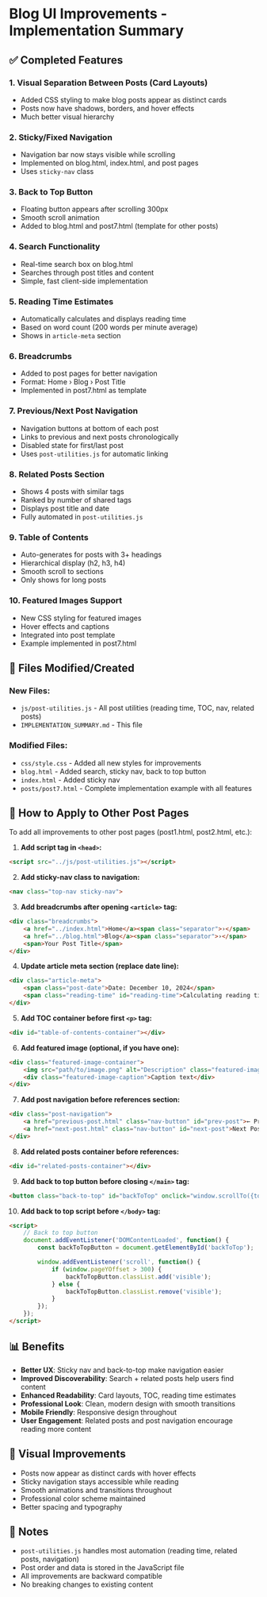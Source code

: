 # Blog UI Improvements - Implementation Summary

## ✅ Completed Features

### 1. **Visual Separation Between Posts (Card Layouts)**
- Added CSS styling to make blog posts appear as distinct cards
- Posts now have shadows, borders, and hover effects
- Much better visual hierarchy

### 2. **Sticky/Fixed Navigation**
- Navigation bar now stays visible while scrolling
- Implemented on blog.html, index.html, and post pages
- Uses `sticky-nav` class

### 3. **Back to Top Button**
- Floating button appears after scrolling 300px
- Smooth scroll animation
- Added to blog.html and post7.html (template for other posts)

### 4. **Search Functionality**
- Real-time search box on blog.html
- Searches through post titles and content
- Simple, fast client-side implementation

### 5. **Reading Time Estimates**
- Automatically calculates and displays reading time
- Based on word count (200 words per minute average)
- Shows in `article-meta` section

### 6. **Breadcrumbs**
- Added to post pages for better navigation
- Format: Home › Blog › Post Title
- Implemented in post7.html as template

### 7. **Previous/Next Post Navigation**
- Navigation buttons at bottom of each post
- Links to previous and next posts chronologically
- Disabled state for first/last post
- Uses `post-utilities.js` for automatic linking

### 8. **Related Posts Section**
- Shows 4 posts with similar tags
- Ranked by number of shared tags
- Displays post title and date
- Fully automated in `post-utilities.js`

### 9. **Table of Contents**
- Auto-generates for posts with 3+ headings
- Hierarchical display (h2, h3, h4)
- Smooth scroll to sections
- Only shows for long posts

### 10. **Featured Images Support**
- New CSS styling for featured images
- Hover effects and captions
- Integrated into post template
- Example implemented in post7.html

## 📁 Files Modified/Created

### New Files:
- `js/post-utilities.js` - All post utilities (reading time, TOC, nav, related posts)
- `IMPLEMENTATION_SUMMARY.md` - This file

### Modified Files:
- `css/style.css` - Added all new styles for improvements
- `blog.html` - Added search, sticky nav, back to top button
- `index.html` - Added sticky nav
- `posts/post7.html` - Complete implementation example with all features

## 🎯 How to Apply to Other Post Pages

To add all improvements to other post pages (post1.html, post2.html, etc.):

1. **Add script tag in `<head>`:**
```html
<script src="../js/post-utilities.js"></script>
```

2. **Add sticky-nav class to navigation:**
```html
<nav class="top-nav sticky-nav">
```

3. **Add breadcrumbs after opening `<article>` tag:**
```html
<div class="breadcrumbs">
    <a href="../index.html">Home</a><span class="separator">›</span>
    <a href="../blog.html">Blog</a><span class="separator">›</span>
    <span>Your Post Title</span>
</div>
```

4. **Update article meta section (replace date line):**
```html
<div class="article-meta">
    <span class="post-date">Date: December 10, 2024</span>
    <span class="reading-time" id="reading-time">Calculating reading time...</span>
</div>
```

5. **Add TOC container before first `<p>` tag:**
```html
<div id="table-of-contents-container"></div>
```

6. **Add featured image (optional, if you have one):**
```html
<div class="featured-image-container">
    <img src="path/to/image.png" alt="Description" class="featured-image">
    <div class="featured-image-caption">Caption text</div>
</div>
```

7. **Add post navigation before references section:**
```html
<div class="post-navigation">
    <a href="previous-post.html" class="nav-button" id="prev-post">← Previous Post</a>
    <a href="next-post.html" class="nav-button" id="next-post">Next Post →</a>
</div>
```

8. **Add related posts container before references:**
```html
<div id="related-posts-container"></div>
```

9. **Add back to top button before closing `</main>` tag:**
```html
<button class="back-to-top" id="backToTop" onclick="window.scrollTo({top: 0, behavior: 'smooth'})">↑</button>
```

10. **Add back to top script before `</body>` tag:**
```html
<script>
    // Back to top button
    document.addEventListener('DOMContentLoaded', function() {
        const backToTopButton = document.getElementById('backToTop');

        window.addEventListener('scroll', function() {
            if (window.pageYOffset > 300) {
                backToTopButton.classList.add('visible');
            } else {
                backToTopButton.classList.remove('visible');
            }
        });
    });
</script>
```

## 📊 Benefits

- **Better UX**: Sticky nav and back-to-top make navigation easier
- **Improved Discoverability**: Search + related posts help users find content
- **Enhanced Readability**: Card layouts, TOC, reading time estimates
- **Professional Look**: Clean, modern design with smooth transitions
- **Mobile Friendly**: Responsive design throughout
- **User Engagement**: Related posts and post navigation encourage reading more content

## 🎨 Visual Improvements

- Posts now appear as distinct cards with hover effects
- Sticky navigation stays accessible while reading
- Smooth animations and transitions throughout
- Professional color scheme maintained
- Better spacing and typography

## 📝 Notes

- `post-utilities.js` handles most automation (reading time, related posts, navigation)
- Post order and data is stored in the JavaScript file
- All improvements are backward compatible
- No breaking changes to existing content
